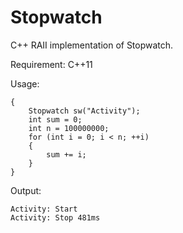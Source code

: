 # Stopwatch
C++ RAII implementation of Stopwatch.

Requirement: C++11

Usage:

```
{
    Stopwatch sw("Activity");
    int sum = 0;
    int n = 100000000;
    for (int i = 0; i < n; ++i)
    {
        sum += i;
    }
}
```

Output:

```
Activity: Start
Activity: Stop 481ms
```